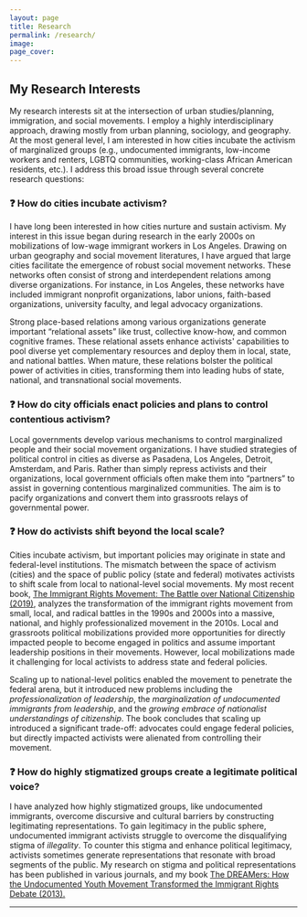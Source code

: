 ```yaml
---
layout: page
title: Research
permalink: /research/
image:
page_cover:
---
```


## My Research Interests

My research interests sit at the intersection of urban studies/planning, immigration, and social movements. I employ a highly interdisciplinary approach, drawing mostly from urban planning, sociology, and geography. At the most general level, I am interested in how cities incubate the activism of marginalized groups (e.g., undocumented immigrants, low-income workers and renters, LGBTQ communities, working-class African American residents, etc.). I address this broad issue through several concrete research questions:

### ❓ How do cities incubate activism?
I have long been interested in how cities nurture and sustain activism. My interest in this issue began during research in the early 2000s on mobilizations of low-wage immigrant workers in Los Angeles. Drawing on urban geography and social movement literatures, I have argued that large cities facilitate the emergence of robust social movement networks. These networks often consist of strong and interdependent relations among diverse organizations. For instance, in Los Angeles, these networks have included immigrant nonprofit organizations, labor unions, faith-based organizations, university faculty, and legal advocacy organizations. 

Strong place-based relations among various organizations generate important “relational assets” like trust, collective know-how, and common cognitive frames. These relational assets enhance activists' capabilities to pool diverse yet complementary resources and deploy them in local, state, and national battles. When mature, these relations bolster the political power of activities in cities, transforming them into leading hubs of state, national, and transnational social movements.

### ❓ How do city officials enact policies and plans to control contentious activism?
Local governments develop various mechanisms to control marginalized people and their social movement organizations. I have studied strategies of political control in cities as diverse as Pasadena, Los Angeles, Detroit, Amsterdam, and Paris. Rather than simply repress activists and their organizations, local government officials often make them into “partners” to assist in governing contentious marginalized communities. The aim is to pacify organizations and convert them into grassroots relays of governmental power.

### ❓ How do activists shift beyond the local scale?
Cities incubate activism, but important policies may originate in state and federal-level institutions. The mismatch between the space of activism (cities) and the space of public policy (state and federal) motivates activists to shift scale from local to national-level social movements. My most recent book, [The Immigrant Rights Movement: The Battle over National Citizenship (2019)](https://www.amazon.com/Immigrant-Rights-Movement-National-Citizenship/dp/1503609324#customerReviews), analyzes the transformation of the immigrant rights movement from small, local, and radical battles in the 1990s and 2000s into a massive, national, and highly professionalized movement in the 2010s. Local and grassroots political mobilizations provided more opportunities for directly impacted people to become engaged in politics and assume important leadership positions in their movements. However, local mobilizations made it challenging for local activists to address state and federal policies. 

Scaling up to national-level politics enabled the movement to penetrate the federal arena, but it introduced new problems including the *professionalization of leadership*, the *marginalization of undocumented immigrants from leadership*, and the *growing embrace of nationalist understandings of citizenship*. The book concludes that scaling up introduced a significant trade-off: advocates could engage federal policies, but directly impacted activists were alienated from controlling their movement.

### ❓ How do highly stigmatized groups create a legitimate political voice?
I have analyzed how highly stigmatized groups, like undocumented immigrants, overcome discursive and cultural barriers by constructing legitimating representations. To gain legitimacy in the public sphere, undocumented immigrant activists struggle to overcome the disqualifying stigma of *illegality*. To counter this stigma and enhance political legitimacy, activists sometimes generate representations that resonate with broad segments of the public. My research on stigma and political representations has been published in various journals, and my book [The DREAMers: How the Undocumented Youth Movement Transformed the Immigrant Rights Debate (2013).](https://www.amazon.com/DREAMers-Undocumented-Movement-Transformed-Immigrant/dp/0804788847)

---

